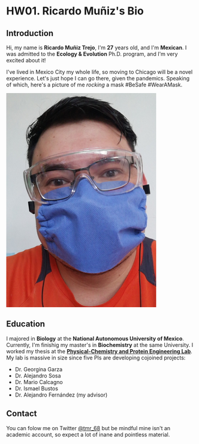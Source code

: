 # HW01. Ricardo Muñiz's Bio

## Introduction

Hi, my name is **Ricardo Muñiz Trejo**, I'm **27** years old, and I'm **Mexican**. I was admitted to the **Ecology & Evolution** Ph.D. program, and I'm very excited about it!

I've lived in Mexico City my whole life, so moving to Chicago will be a novel experience. Let's just hope I can go there, given the pandemics. Speaking of which, here's a picture of me *rocking* a mask \#BeSafe \#WearAMask.

![Selfie](/images/Photo.jpeg "Quarantine picture!!!")


## Education

I majored in **Biology** at the **National Autonomous University of Mexico**. Currently, I'm finishig my master's in **Biochemistry** at the same University. I worked my thesis at the [**Physical-Chemistry and Protein Engineering Lab**](http://lipasa.fmedic.unam.mx/LFQIP/ "Content in Spanish"). My lab is massive in size since five PIs are developing cojoined projects:

* Dr. Georgina Garza
* Dr. Alejandro Sosa
* Dr. Mario Calcagno
* Dr. Ismael Bustos
* Dr. Alejandro Fernández (my advisor)

## Contact

You can folow me on Twitter [@tmr_68](https://twitter.com/tmr_68 "My Twitter account") but be mindful mine isn't an academic account, so expect a lot of inane and pointless material.

